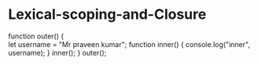 # Lexical-scoping-and-Closure

function outer() {  
  let username = "Mr praveen kumar";
  function inner() {
    console.log("inner", username);
  }
  inner();
}
 outer();
